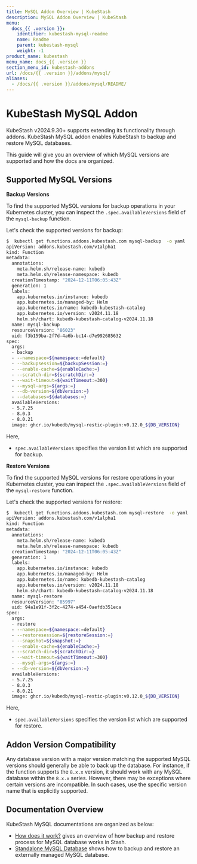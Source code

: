 ```yaml
---
title: MySQL Addon Overview | KubeStash
description: MySQL Addon Overview | KubeStash
menu:
  docs_{{ .version }}:
    identifier: kubestash-mysql-readme
    name: Readme
    parent: kubestash-mysql
    weight: -1
product_name: kubestash
menu_name: docs_{{ .version }}
section_menu_id: kubestash-addons
url: /docs/{{ .version }}/addons/mysql/
aliases:
  - /docs/{{ .version }}/addons/mysql/README/
---
```


# KubeStash MySQL Addon

KubeStash v2024.9.30+ supports extending its functionality through addons. KubeStash MySQL addon enables KubeStash to backup and restore MySQL databases.

This guide will give you an overview of which MySQL versions are supported and how the docs are organized.

## Supported MySQL Versions

**Backup Versions**

To find the supported MySQL versions for backup operations in your Kubernetes cluster, you can inspect the `.spec.availableVersions` field of the `mysql-backup` function.

Let's check the supported versions for backup:

```bash
$  kubectl get functions.addons.kubestash.com mysql-backup  -o yaml
apiVersion: addons.kubestash.com/v1alpha1
kind: Function
metadata:
  annotations:
    meta.helm.sh/release-name: kubedb
    meta.helm.sh/release-namespace: kubedb
  creationTimestamp: "2024-12-11T06:05:43Z"
  generation: 1
  labels:
    app.kubernetes.io/instance: kubedb
    app.kubernetes.io/managed-by: Helm
    app.kubernetes.io/name: kubedb-kubestash-catalog
    app.kubernetes.io/version: v2024.11.18
    helm.sh/chart: kubedb-kubestash-catalog-v2024.11.18
  name: mysql-backup
  resourceVersion: "86023"
  uid: f3b159ba-2f7d-4a6b-bc14-d7e992685632
spec:
  args:
  - backup
  - --namespace=${namespace:=default}
  - --backupsession=${backupSession:=}
  - --enable-cache=${enableCache:=}
  - --scratch-dir=${scratchDir:=}
  - --wait-timeout=${waitTimeout:=300}
  - --mysql-args=${args:=}
  - --db-version=${dbVersion:=}
  - --databases=${databases:=}
  availableVersions:
  - 5.7.25
  - 8.0.3
  - 8.0.21
  image: ghcr.io/kubedb/mysql-restic-plugin:v0.12.0_${DB_VERSION}
```

Here,
 - `spec.availableVersions` specifies the version list which are supported for backup. 


**Restore Versions**

To find the supported MySQL versions for restore operations in your Kubernetes cluster, you can inspect the `.spec.availableVersions` field of the `mysql-restore` function.

Let's check the supported versions for restore:

```bash
$  kubectl get functions.addons.kubestash.com mysql-restore  -o yaml
apiVersion: addons.kubestash.com/v1alpha1
kind: Function
metadata:
  annotations:
    meta.helm.sh/release-name: kubedb
    meta.helm.sh/release-namespace: kubedb
  creationTimestamp: "2024-12-11T06:05:43Z"
  generation: 1
  labels:
    app.kubernetes.io/instance: kubedb
    app.kubernetes.io/managed-by: Helm
    app.kubernetes.io/name: kubedb-kubestash-catalog
    app.kubernetes.io/version: v2024.11.18
    helm.sh/chart: kubedb-kubestash-catalog-v2024.11.18
  name: mysql-restore
  resourceVersion: "85997"
  uid: 94a1e91f-3f2c-4274-a454-0aefdb351eca
spec:
  args:
  - restore
  - --namespace=${namespace:=default}
  - --restoresession=${restoreSession:=}
  - --snapshot=${snapshot:=}
  - --enable-cache=${enableCache:=}
  - --scratch-dir=${scratchDir:=}
  - --wait-timeout=${waitTimeout:=300}
  - --mysql-args=${args:=}
  - --db-version=${dbVersion:=}
  availableVersions:
  - 5.7.25
  - 8.0.3
  - 8.0.21
  image: ghcr.io/kubedb/mysql-restic-plugin:v0.12.0_${DB_VERSION}
```

Here,
- `spec.availableVersions` specifies the version list which are supported for restore.


## Addon Version Compatibility

Any database version with a major version matching the supported MySQL versions should generally be able to back up the database. For instance, if the function supports the `8.x.x` version, it should work with any MySQL database within the `8.x.x` series. However, there may be exceptions where certain versions are incompatible. In such cases, use the specific version name that is explicitly supported.

## Documentation Overview

KubeStash MySQL documentations are organized as below:

- [How does it work?](/docs/addons/mysql/overview/index.md) gives an overview of how backup and restore process for MySQL database works in Stash.
- [Standalone MySQL Database](/docs/addons/mysql/logical/index.md) shows how to backup and restore an externally managed MySQL database.